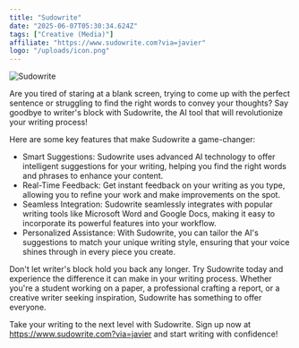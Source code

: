 ```yaml
---
title: "Sudowrite"
date: "2025-06-07T05:30:34.624Z"
tags: ["Creative (Media)"]
affiliate: "https://www.sudowrite.com?via=javier"
logo: "/uploads/icon.png"
---
```


![Sudowrite](/uploads/icon.png)

Are you tired of staring at a blank screen, trying to come up with the perfect sentence or struggling to find the right words to convey your thoughts? Say goodbye to writer's block with Sudowrite, the AI tool that will revolutionize your writing process! 

Here are some key features that make Sudowrite a game-changer:

- Smart Suggestions: Sudowrite uses advanced AI technology to offer intelligent suggestions for your writing, helping you find the right words and phrases to enhance your content.
- Real-Time Feedback: Get instant feedback on your writing as you type, allowing you to refine your work and make improvements on the spot.
- Seamless Integration: Sudowrite seamlessly integrates with popular writing tools like Microsoft Word and Google Docs, making it easy to incorporate its powerful features into your workflow.
- Personalized Assistance: With Sudowrite, you can tailor the AI's suggestions to match your unique writing style, ensuring that your voice shines through in every piece you create.

Don't let writer's block hold you back any longer. Try Sudowrite today and experience the difference it can make in your writing process. Whether you're a student working on a paper, a professional crafting a report, or a creative writer seeking inspiration, Sudowrite has something to offer everyone.

Take your writing to the next level with Sudowrite. Sign up now at https://www.sudowrite.com?via=javier and start writing with confidence!

